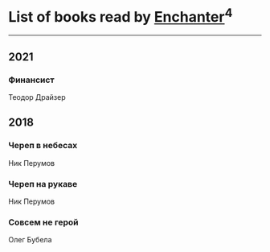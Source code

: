 # List of books read by [Enchanter](https://plus.google.com/u/0/100275284640928997494/)<sup>4</sup>
---

## 2021

### Финансист
Теодор Драйзер



## 2018

### Череп в небесах
Ник Перумов


### Череп на рукаве
Ник Перумов


### Совсем не герой
Олег Бубела



